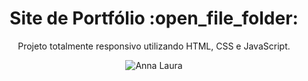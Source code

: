 <h1 align="center"> Site de Portfólio :open_file_folder: </h1>
<p align="center"> Projeto totalmente responsivo utilizando HTML, CSS e JavaScript. </p>

<div align="center">

![Anna Laura](https://github.com/annalaura2/Developer-AnnaLaura)


